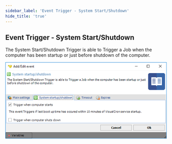 ```yaml
---
sidebar_label: 'Event Trigger - System Start/Shutdown'
hide_title: 'true'
---
```


## Event Trigger - System Start/Shutdown

The System Start/Shutdown Trigger is able to Trigger a Job when the computer has been startup or just before shutdown of the computer.

![](../../../static/img/triggereventsystemstartupshutdown.png)

